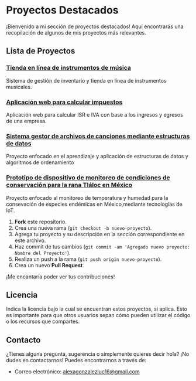 # Proyectos Destacados

¡Bienvenido a mi sección de proyectos destacados! Aquí encontrarás una recopilación de algunos de mis proyectos más relevantes.

## Lista de Proyectos

### [Tienda en línea de instrumentos de música](https://github.com/alexaMcFly/Portafolio/tree/main/Proyectos%20destacados/tiendaMusica)
Sistema de gestión de inventario y tienda en línea de instrumentos musicales.

### [Aplicación web para calcular impuestos](https://github.com/alexaMcFly/Portafolio/tree/main/Proyectos%20destacados/Calcualdora%20de%20impuestos/impuestos/P%C3%A1gina%20de%20inicio)
Aplicación web para calcular ISR e IVA con base a los ingresos y egresos de una empresa.

### [Sistema gestor de archivos de canciones mediante estructuras de datos](https://github.com/alexaMcFly/Portafolio/tree/main/Proyectos%20destacados/gestorArchivosMusica)
Proyecto enfocado en el aprendizaje y aplicación de estructuras de datos y algoritmos de ordenamiento

### [Prototipo de dispositivo de monitoreo de condiciones de conservación para la rana Tláloc en México](https://github.com/MonicaMMartinezV/Ambientum)
Proyecto enfocado al monitoreo de temperatura y humedad para la consevación de especies endémicas en México,mediante tecnologías de IoT.

1. **Fork** este repositorio.
2. Crea una nueva rama (`git checkout -b nuevo-proyecto`).
3. Agrega tu proyecto y su descripción en la sección correspondiente en este archivo.
4. Haz commit de tus cambios (`git commit -am 'Agregado nuevo proyecto: Nombre del Proyecto'`).
5. Realiza un push a la rama (`git push origin nuevo-proyecto`).
6. Crea un nuevo **Pull Request**.

¡Me encantaría poder ver tus contribuciones!

## Licencia

Indica la licencia bajo la cual se encuentran estos proyectos, si aplica. Esto es importante para que otros usuarios sepan cómo pueden utilizar el código o los recursos que compartes.

## Contacto

¿Tienes alguna pregunta, sugerencia o simplemente quieres decir hola? ¡No dudes en contactarnos! Puedes encontrarnos a través de:

- Correo electrónico: alexagonzalezluc16@gmail.com
